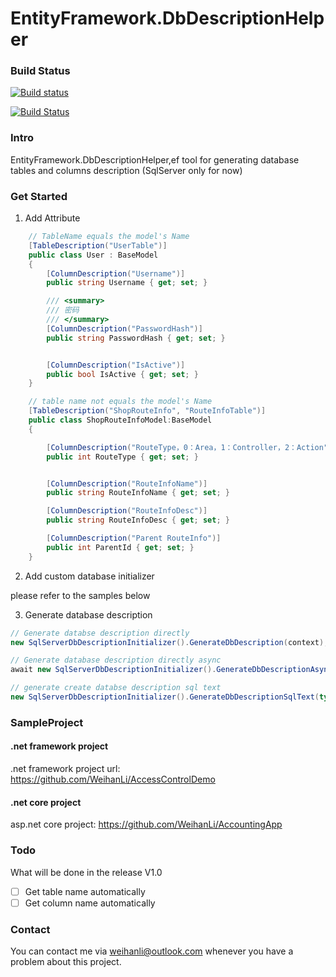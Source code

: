 # EntityFramework.DbDescriptionHelper

### Build Status
[![Build status](https://ci.appveyor.com/api/projects/status/yfd6oab5u5rw49ty/branch/master?svg=true)](https://ci.appveyor.com/project/WeihanLi/entityframework-dbdescriptionhelper/branch/master)

[![Build Status](https://travis-ci.org/WeihanLi/EntityFramework.DbDescriptionHelper.svg?branch=master)](https://travis-ci.org/WeihanLi/EntityFramework.DbDescriptionHelper)

### Intro
EntityFramework.DbDescriptionHelper,ef tool for generating database tables and columns description
(SqlServer only for now)

### Get Started

1. Add Attribute

``` csharp
    // TableName equals the model's Name
    [TableDescription("UserTable")]
    public class User : BaseModel
    {
        [ColumnDescription("Username")]
        public string Username { get; set; }

        /// <summary>
        /// 密码
        /// </summary>
        [ColumnDescription("PasswordHash")]
        public string PasswordHash { get; set; }


        [ColumnDescription("IsActive")]
        public bool IsActive { get; set; }
    }

    // table name not equals the model's Name
    [TableDescription("ShopRouteInfo", "RouteInfoTable")]
    public class ShopRouteInfoModel:BaseModel
    {

        [ColumnDescription("RouteType，0：Area，1：Controller，2：Action")]
        public int RouteType { get; set; }


        [ColumnDescription("RouteInfoName")]
        public string RouteInfoName { get; set; }

        [ColumnDescription("RouteInfoDesc")]
        public string RouteInfoDesc { get; set; }

        [ColumnDescription("Parent RouteInfo")]
        public int ParentId { get; set; }
    }
```

2. Add custom database initializer

please refer to the samples below

3. Generate database description

``` csharp
// Generate databse description directly
new SqlServerDbDescriptionInitializer().GenerateDbDescription(context);

// Generate database description directly async
await new SqlServerDbDescriptionInitializer().GenerateDbDescriptionAsync(context);

// generate create databse description sql text
new SqlServerDbDescriptionInitializer().GenerateDbDescriptionSqlText(typeof(context));
```

### SampleProject
#### .net framework project
.net framework project url:
<https://github.com/WeihanLi/AccessControlDemo>

#### .net core project
asp.net core project:
<https://github.com/WeihanLi/AccountingApp>

### Todo
What will be done in the release V1.0

- [ ] Get table name automatically
- [ ] Get column name automatically

### Contact

You can contact me via <weihanli@outlook.com> whenever you have a problem about this project.